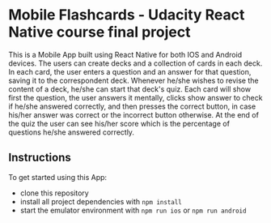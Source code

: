# Mobile Flashcards - Udacity React Native course final project

This is a Mobile App built using React Native for both IOS and Android devices. The users can create decks and a collection of cards in each deck. In each card, the user enters a question and an answer for that question, saving it to the correspondent deck. 
Whenever he/she wishes to revise the content of a deck, he/she can start that deck's quiz. Each card will show first the question, the user answers it mentally, clicks show answer to check if he/she answered correctly, and then presses the correct button, in case his/her answer was correct or the incorrect button otherwise.
At the end of the quiz the user can see his/her score which is the percentage of questions he/she answered correctly. 

## Instructions

To get started using this App:

* clone this repository
* install all project dependencies with `npm install`
* start the emulator environment with `npm run ios` or `npm run android`
